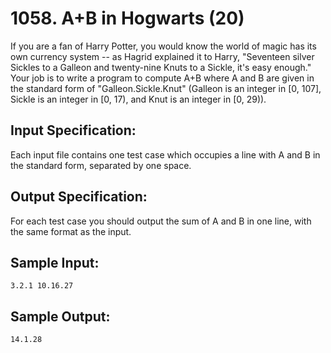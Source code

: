 # 1058. A+B in Hogwarts (20)

If you are a fan of Harry Potter, you would know the world of magic has its own currency system -- as Hagrid explained it to Harry, "Seventeen silver Sickles to a Galleon and twenty-nine Knuts to a Sickle, it's easy enough." Your job is to write a program to compute A+B where A and B are given in the standard form of "Galleon.Sickle.Knut" (Galleon is an integer in [0, 107], Sickle is an integer in [0, 17), and Knut is an integer in [0, 29)).

## Input Specification:

Each input file contains one test case which occupies a line with A and B in the standard form, separated by one space.

## Output Specification:

For each test case you should output the sum of A and B in one line, with the same format as the input.

## Sample Input:

```
3.2.1 10.16.27
```

## Sample Output:

```
14.1.28
```
